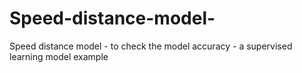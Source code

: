 # Speed-distance-model-
Speed distance model - to check the model accuracy - a supervised learning model example 

